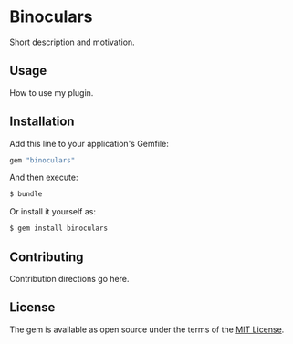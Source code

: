 # Binoculars
Short description and motivation.

## Usage
How to use my plugin.

## Installation
Add this line to your application's Gemfile:

```ruby
gem "binoculars"
```

And then execute:
```bash
$ bundle
```

Or install it yourself as:
```bash
$ gem install binoculars
```

## Contributing
Contribution directions go here.

## License
The gem is available as open source under the terms of the [MIT License](https://opensource.org/licenses/MIT).

